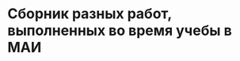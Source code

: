 Сборник разных работ, выполненных во время учебы в МАИ
======================================================
